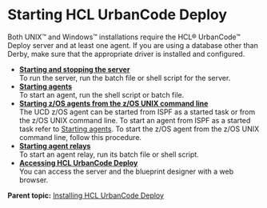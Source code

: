# Starting HCL UrbanCode Deploy

Both UNIX™ and Windows™ installations require the HCL® UrbanCode™ Deploy server and at least one agent. If you are using a database other than Derby, make sure that the appropriate driver is installed and configured.

-   **[Starting and stopping the server](../../com.ibm.udeploy.install.doc/topics/run_server.md)**  
To run the server, run the batch file or shell script for the server.
-   **[Starting agents](../../com.ibm.udeploy.install.doc/topics/run_agent.md)**  
To start an agent, run the shell script or batch file.
-   **[Starting z/OS agents from the z/OS UNIX command line](../../com.ibm.udeploy.install.doc/topics/zos_start_agent.md)**  
 The UCD z/OS agent can be started from ISPF as a started task or from the z/OS UNIX command line. To start an agent from ISPF as a started task refer to [Starting agents](run_agent.md). To start the z/OS agent from the z/OS UNIX command line, follow this procedure.
-   **[Starting agent relays](../../com.ibm.udeploy.install.doc/topics/run_relay.md)**  
To start an agent relay, run its batch file or shell script.
-   **[Accessing HCL UrbanCode Deploy](../../com.ibm.udeploy.install.doc/topics/access_server.md)**  
You can access the server and the blueprint designer with a web browser.

**Parent topic:** [Installing HCL UrbanCode Deploy](../../com.ibm.udeploy.install.doc/topics/install_ch.md)

